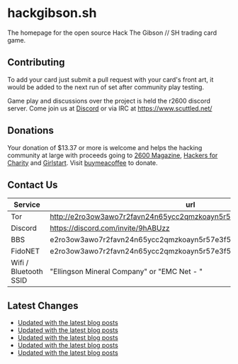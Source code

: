 # hackgibson.sh
The homepage for the open source Hack The Gibson // SH trading card game.


## Contributing

To add your card just submit a pull request with your card's front art, it would be added to the next run of set after community play testing.

Game play and discussions over the project is held the r2600 discord server. Come join us at [Discord](https://discord.com/invite/9hABUzz) or via IRC at https://www.scuttled.net/


## Donations

Your donation of $13.37 or more is welcome and helps the hacking community at large with proceeds going to [2600 Magazine](https://2600.com/), [Hackers for Charity](https://hackersforcharity.org) and [Girlstart](https://girlstart.org).  Visit [buymeacoffee](https://www.buymeacoffee.com/hackgibson.sh) to donate.


## Contact Us

Service | url
-|-
Tor | http://e2ro3ow3awo7r2favn24n65ycc2qmzkoayn5r57e3f56nvjwdcgg32ad.onion
Discord | https://discord.com/invite/9hABUzz
BBS | e2ro3ow3awo7r2favn24n65ycc2qmzkoayn5r57e3f56nvjwdcgg32ad.onion:23
FidoNET | e2ro3ow3awo7r2favn24n65ycc2qmzkoayn5r57e3f56nvjwdcgg32ad.onion:24554
Wifi / Bluetooth SSID | "Ellingson Mineral Company" or "EMC Net - <fidonet address>"

## Latest Changes
<!-- BLOG-POST-LIST:START -->
- [Updated with the latest blog posts](https://github.com/DFW2600/hackgibson.sh/commit/dd60460463df97a7c5b3dd79bb54a2bca9cb2eb5)
- [Updated with the latest blog posts](https://github.com/DFW2600/hackgibson.sh/commit/689e3feb19d88e863be5fa47476a30bd37317a44)
- [Updated with the latest blog posts](https://github.com/DFW2600/hackgibson.sh/commit/45f7537c8fafabe3b71ccd2ec2bc8b94692bd0dc)
- [Updated with the latest blog posts](https://github.com/DFW2600/hackgibson.sh/commit/01ff35e1fb9484f394f45d5305e512b3e8e54e81)
- [Updated with the latest blog posts](https://github.com/DFW2600/hackgibson.sh/commit/c1abc5c224b80d636b3117d5d84129fcef179dd8)
<!-- BLOG-POST-LIST:END -->
